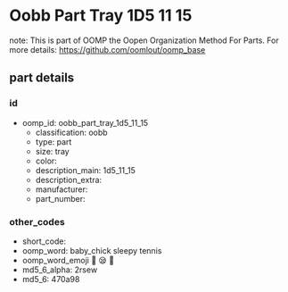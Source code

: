 # Oobb Part Tray 1D5 11 15  

note: This is part of OOMP the Oopen Organization Method For Parts. For more details: https://github.com/oomlout/oomp_base

##  part details





### id
* oomp_id: oobb_part_tray_1d5_11_15
  * classification: oobb
  * type: part
  * size: tray
  * color: 
  * description_main: 1d5_11_15
  * description_extra: 
  * manufacturer: 
  * part_number: 

### other_codes
* short_code: 
* oomp_word: baby_chick sleepy tennis
* oomp_word_emoji :baby_chick: :sleepy: :tennis:
* md5_6_alpha: 2rsew
* md5_6: 470a98